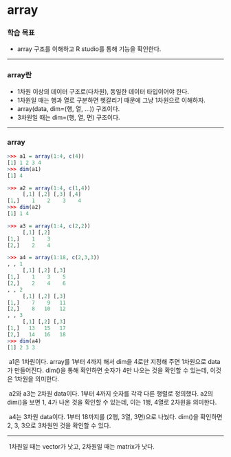 # array



### 학습 목표

- array 구조를 이해하고 R studio를 통해 기능을 확인한다.



---



### array란

- 1차원 이상의 데이터 구조로(다차원), 동일한 데이터 타입이어야 한다.
- 1차원일 때는 행과 열로 구분하면 헷갈리기 때문에 그냥 1차원으로 이해하자.
- array(data, dim=(행, 열, ...)) 구조이다.
- 3차원일 때는 dim=(행, 열, 면) 구조이다.



---



### array

```R
>>> a1 = array(1:4, c(4))
[1] 1 2 3 4
>>> dim(a1)
[1] 4

>>> a2 = array(1:4, c(1,4))
     [,1] [,2] [,3] [,4]
[1,]    1    2    3    4
>>> dim(a2)
[1] 1 4

>>> a3 = array(1:4, c(2,2))
     [,1] [,2]
[1,]    1    3
[2,]    2    4

>>> a4 = array(1:18, c(2,3,3))
, , 1
     [,1] [,2] [,3]
[1,]    1    3    5
[2,]    2    4    6
, , 2
     [,1] [,2] [,3]
[1,]    7    9   11
[2,]    8   10   12
, , 3
     [,1] [,2] [,3]
[1,]   13   15   17
[2,]   14   16   18
>>> dim(a4)
[1] 2 3 3
```

​	a1은 1차원이다. array를 1부터 4까지 해서 dim을 4로만 지정해 주면 1차원으로 data가 만들어진다. dim()을 통해 확인하면 숫자가 4만 나오는 것을 확인할 수 있는데, 이것은 1차원을 의미한다.

​	a2와 a3는 2차원 data이다. 1부터 4까지 숫자를 각각 다른 행렬로 정의했다. a2의 dim()을 보면 1, 4가 나온 것을 확인할 수 있는데, 이는 1행, 4열로 2차원을 의미한다.

​	a4는 3차원 data이다. 1부터 18까지를 (2행, 3열, 3면)으로 나눴다. dim()을 확인하면 2, 3, 3으로 3차원인 것을 확인할 수 있다.



---



​	1차원일 때는 vector가 낫고, 2차원일 때는 matrix가 낫다.
